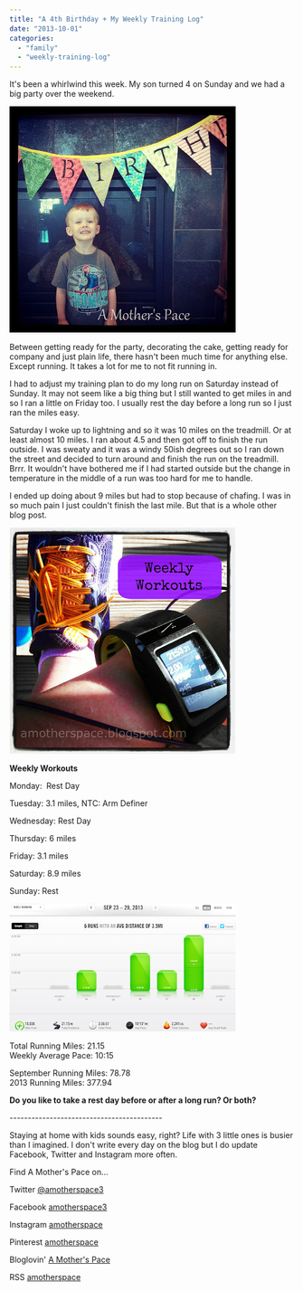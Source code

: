 ```yaml
---
title: "A 4th Birthday + My Weekly Training Log"
date: "2013-10-01"
categories: 
  - "family"
  - "weekly-training-log"
---
```


It's been a whirlwind this week. My son turned 4 on Sunday and we had a big party over the weekend.   
  

[![](images/IMG_20130929_141352.jpg)](http://amotherspace.net/wp-content/uploads/2013/09/IMG_20130929_1413521.jpg)

  
Between getting ready for the party, decorating the cake, getting ready for company and just plain life, there hasn't been much time for anything else. Except running. It takes a lot for me to not fit running in.  
  
I had to adjust my training plan to do my long run on Saturday instead of Sunday. It may not seem like a big thing but I still wanted to get miles in and so I ran a little on Friday too. I usually rest the day before a long run so I just ran the miles easy.  
  
Saturday I woke up to lightning and so it was 10 miles on the treadmill. Or at least almost 10 miles. I ran about 4.5 and then got off to finish the run outside. I was sweaty and it was a windy 50ish degrees out so I ran down the street and decided to turn around and finish the run on the treadmill. Brrr. It wouldn't have bothered me if I had started outside but the change in temperature in the middle of a run was too hard for me to handle.   
  
I ended up doing about 9 miles but had to stop because of chafing. I was in so much pain I just couldn't finish the last mile. But that is a whole other blog post.  
  

[![Weekly Workouts | A Mother's Pace](images/Weekly+Workouts.jpg "Weekly Workouts | A Mother's Pace")](http://amotherspace.net/wp-content/uploads/2013/09/Weekly+Workouts1.jpg)

  
**Weekly Workouts**  
  
Monday:  Rest Day  
  
Tuesday: 3.1 miles, NTC: Arm Definer  
  
Wednesday: Rest Day  
  
Thursday: 6 miles  
  
Friday: 3.1 miles   
  
Saturday: 8.9 miles   
  
Sunday: Rest  
  
  

[![](images/Sept28Nike.PNG)](http://2.bp.blogspot.com/-geW2GMoVV0E/Uko6oV4BfDI/AAAAAAAAPzY/fqRlMGiBtI0/s1600/Sept28Nike.PNG)

  
Total Running Miles: 21.15  
Weekly Average Pace: 10:15  
  
September Running Miles: 78.78   
2013 Running Miles: 377.94  
  
  
  

**Do you like to take a rest day before or after a long run? Or both?**

  
  
  

\------------------------------------------

  

Staying at home with kids sounds easy, right? Life with 3 little ones is busier than I imagined. I don't write every day on the blog but I do update Facebook, Twitter and Instagram more often.   
  
Find A Mother's Pace on...  
  
Twitter [@amotherspace3](https://twitter.com/amotherspace3)  
  
Facebook [amotherspace3](http://facebook.com/amotherspace3)  
  
Instagram [amotherspace](http://instagram.com/amotherspace)  
  
Pinterest [amotherspace](http://pinterest.com/amotherspace/)  
  
Bloglovin' [A Mother's Pace](http://www.bloglovin.com/en/blog/6680087)  
  
RSS [amotherspace](http://feeds.feedburner.com/amotherspace)
